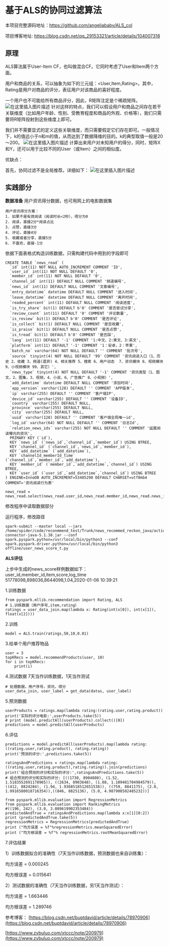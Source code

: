 # 基于ALS的协同过滤算法
本项目完整源码地址：https://github.com/angeliababy/ALS_col

项目博客地址: https://blog.csdn.net/qq_29153321/article/details/104007318

## 原理

ALS算法属于User-Item CF，也叫做混合CF。它同时考虑了User和Item两个方面。

用户和商品的关系，可以抽象为如下的三元组：<User,Item,Rating>。其中，Rating是用户对商品的评分，表征用户对该商品的喜好程度。

一个用户也不可能给所有商品评分，因此，R矩阵注定是个稀疏矩阵。
![在这里插入图片描述](https://img-blog.csdnimg.cn/20200116163731749.png?x-oss-process=image/watermark,type_ZmFuZ3poZW5naGVpdGk,shadow_10,text_aHR0cHM6Ly9ibG9nLmNzZG4ubmV0L3FxXzI5MTUzMzIx,size_16,color_FFFFFF,t_70)
针对这样的特点，我们可以假设用户和商品之间存在若干关联维度（比如用户年龄、性别、受教育程度和商品的外观、价格等），我们只需要将R矩阵投射到这些维度上即可。

我们并不需要显式的定义这些关联维度，而只需要假定它们存在即可。一般情况下，k的值远小于n和m的值，从而达到了数据降维的目的。k的典型取值一般是20～200。
![在这里插入图片描述](https://img-blog.csdnimg.cn/20200116163923725.png?x-oss-process=image/watermark,type_ZmFuZ3poZW5naGVpdGk,shadow_10,text_aHR0cHM6Ly9ibG9nLmNzZG4ubmV0L3FxXzI5MTUzMzIx,size_16,color_FFFFFF,t_70)
计算出来用户对未知用户的得分，同时，矩阵X和Y，还可以用于比较不同的User（或Item）之间的相似度。

优缺点：

首先，协同过滤不是全局推荐。详细如下：
![在这里插入图片描述](https://img-blog.csdnimg.cn/20200116165250631.png?x-oss-process=image/watermark,type_ZmFuZ3poZW5naGVpdGk,shadow_10,text_aHR0cHM6Ly9ibG9nLmNzZG4ubmV0L3FxXzI5MTUzMzIx,size_16,color_FFFFFF,t_70)

## 实践部分
**数据准备**
用户资讯得分数据，也可用网上的电影数据集
```
用户资讯得分方案：
1. 如果不是有效阅读（阅读时长<2秒），得分为0
2. 阅读，直接2分*阅读占比
3. 点赞，直接3分
4. 评论，直接4分
5. 收藏或者分享，直接5分
6. 不喜欢，直接-1分
```

依据下面表格式构造训练数据，只需构建代码中用到的字段即可
```
CREATE TABLE `news_read` (
  `id` int(11) NOT NULL AUTO_INCREMENT COMMENT 'ID',
  `user_id` int(11) NOT NULL DEFAULT '0',
  `member_id` int(11) NOT NULL DEFAULT '0',
  `channel_id` int(11) DEFAULT NULL COMMENT '频道编号',
  `news_id` int(11) DEFAULT NULL COMMENT '文章编号',
  `entry_datetime` datetime DEFAULT NULL COMMENT '进入时间',
  `leave_datetime` datetime DEFAULT NULL COMMENT '离开时间',
  `readed_percent` int(11) DEFAULT NULL COMMENT '阅读进度',
  `is_try_share` bit(1) DEFAULT b'0' COMMENT '是否尝试分享',
  `review_count` int(11) DEFAULT '0' COMMENT '评论数量',
  `is_review` bit(1) DEFAULT b'0' COMMENT '是否评论',
  `is_collect` bit(1) DEFAULT NULL COMMENT '是否收藏',
  `is_praise` bit(1) DEFAULT NULL COMMENT '是否点赞',
  `is_tread` bit(1) DEFAULT b'0' COMMENT '是否踩',
  `lang` int(11) DEFAULT '-1' COMMENT '1:中文、2:柬文、3:英文',
  `platform` int(11) DEFAULT '-1' COMMENT '1：安卓，2：苹果',
  `batch_no` varchar(64) NOT NULL DEFAULT '' COMMENT '批次号',
  `source` tinyint(4) NOT NULL DEFAULT '99' COMMENT '资讯阅读入口（1、历史 2、收藏 3、频道(遗弃) 4、相关推荐 5、搜索 6、用户动态  7、资讯模块 8、视频模块 9、小视频模块 99、其它）',
  `news_type` tinyint(4) NOT NULL DEFAULT '-1' COMMENT '资讯类型（1、图文，2、图集，3、视频，4、小说、6、广告推广 8、小视频）',
  `add_datetime` datetime DEFAULT NULL COMMENT '添加时间',
  `app_version` varchar(128) DEFAULT '' COMMENT 'APP版本',
  `ip` varchar(255) DEFAULT '' COMMENT '客户端IP',
  `device_id` varchar(255) DEFAULT '' COMMENT '设备ID',
  `country` varchar(255) DEFAULT NULL,
  `province` varchar(255) DEFAULT NULL,
  `city` varchar(255) DEFAULT NULL,
  `uuid` varchar(128) DEFAULT '' COMMENT '客户端全局唯一id',
  `log_id` varchar(64) NOT NULL DEFAULT '' COMMENT '日志Id',
  `relation_news_ids` varchar(255) NOT NULL DEFAULT '' COMMENT '延展阅读曝光的资讯',
  PRIMARY KEY (`id`),
  KEY `news_id` (`news_id`,`channel_id`,`member_id`) USING BTREE,
  KEY `channel_id` (`channel_id`,`news_id`,`member_id`),
  KEY `add_datetime` (`add_datetime`),
  KEY `channelId_memberId_time` (`channel_id`,`member_id`,`add_datetime`),
  KEY `member_id` (`member_id`,`add_datetime`,`channel_id`) USING BTREE,
  KEY `user_id` (`user_id`,`add_datetime`,`channel_id`) USING BTREE
) ENGINE=InnoDB AUTO_INCREMENT=53485290 DEFAULT CHARSET=utf8mb4 COMMENT='资讯阅读行为表'
```

```
news_read = news_read.select(news_read.user_id,news_read.member_id,news_read.news_id,news_read.readed_percent,news_read.is_try_share,news_read.is_collect,news_read.is_review,news_read.is_praise,news_read.entry_datetime,news_read.leave_datetime,news_read.news_type,news_read.add_datetime,news_read.id)
```

修改程序中读取数据部分

运行程序，修改路径
```
spark-submit --master local --jars /home/spider/code/reconmmend_test/Trunk/news_recommed_reckon_java/action_reckon/searchword/lib/mysql-connector-java-5.1.38.jar --conf spark.pyspark.python=/usr/local/bin/python3 --conf spark.pyspark.driver.python=/usr/local/bin/python3  offline/user_news_score_t.py
```

**ALS评估**

上步中生成的news_score样例数据如下：
user_id,member_id,item,score,log_time
51778098,898036,8644098,1.04,2020-01-06 10:39:21

1.训练数据
```
from pyspark.mllib.recommendation import Rating, ALS
# 1.训练数据（用户序号,item,rating）
ratings = user_data_join.map(lambda x: Rating(int(x[0]), int(x[1]), float(x[2])))
```
2.训练
```
model = ALS.train(ratings,50,10,0.01)
```
3.给单个用户推荐物品
```
user = 3
topKRecs = model.recommendProducts(user, 10)
for i in topKRecs:
    print(i)
```
4.测试数据
7天当作训练数据，1天当作测试
```
# 处理数据，用户序号，资讯，得分
user_data_join, user_label = get_data(datas, user_label)
```
5.预测数据
```
userProducts = ratings.map(lambda rating:(rating.user,rating.product))
print('实际的评分电影:',userProducts.take(5))
# print (model.predictAll(userProducts).collect()[0])
predictions = model.predictAll(userProducts)
```
6.评估
```
predictions = model.predictAll(userProducts).map(lambda rating:((rating.user,rating.product), rating.rating))
print('预测的评分:',predictions.take(5))

ratingsAndPredictions = ratings.map(lambda rating:((rating.user,rating.product),rating.rating)).join(predictions)
print('组合预测的评分和实际的评分:',ratingsAndPredictions.take(5))
# 组合预测的评分和实际的评分: [((1730, 8904080), (1.52, 1.5183552691178965)), ((2634, 8903648), (1.08, 1.109481704984579)), ((412, 8824284), (1.94, 1.9368518512651538)), ((759, 8841175), (2.0, 1.9916580018716354)),((846, 8825136), (5.0, 4.987908502485232))]

from pyspark.mllib.evaluation import RegressionMetrics
from pyspark.mllib.evaluation import RankingMetrics
#((196, 242), (3.0, 3.089619902353484))
predictedAndTrue = ratingsAndPredictions.map(lambda x:x[1][0:2])
print (predictedAndTrue.take(5))
regressionMetrics = RegressionMetrics(predictedAndTrue)
print ("均方误差 = %f"%regressionMetrics.meanSquaredError)
print ("均方根误差 = %f"% regressionMetrics.rootMeanSquaredError)
```
7.评估结果

1）训练数据拟合的准确性（7天当作训练数据，预测数据也来自训练集）：

均方误差 = 0.000245

均方根误差 = 0.015641

2）测试数据的准确性（7天当作训练数据，另1天当作测试）：

均方误差 = 1.663446

均方根误差 = 1.289746




参考博客：
[https://blog.csdn.net/buptdavid/article/details/78970906](https://blog.csdn.net/buptdavid/article/details/78970906)

[https://www.zybuluo.com/xtccc/note/200979](https://www.zybuluo.com/xtccc/note/200979)